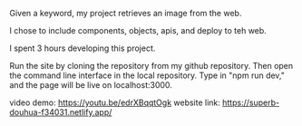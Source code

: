 Given a keyword, my project retrieves an image from the web.

I chose to include components, objects, apis, and deploy to teh web.

I spent 3 hours developing this project.

Run the site by cloning the repository from my github repository.
Then open the command line interface in the local repository. 
Type in "npm run dev," and the page will be live on localhost:3000.

video demo: https://youtu.be/edrXBqqtOgk
website link: https://superb-douhua-f34031.netlify.app/